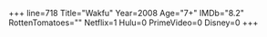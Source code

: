 +++
line=718
Title="Wakfu"
Year=2008
Age="7+"
IMDb="8.2"
RottenTomatoes=""
Netflix=1
Hulu=0
PrimeVideo=0
Disney=0
+++

